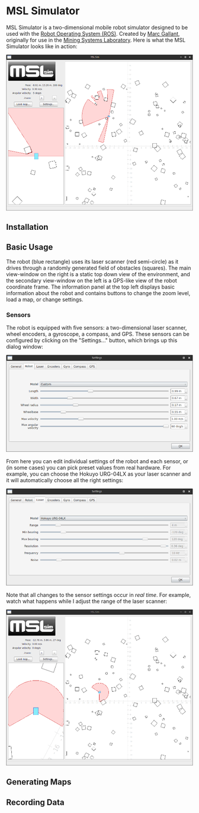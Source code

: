 # MSL Simulator
MSL Simulator is a two-dimensional mobile robot simulator designed to be used with the [Robot Operating System (ROS)](http://www.ros.org). Created by [Marc Gallant](http://marcgallant.ca), originally for use in the [Mining Systems Laboratory](http://msl.engineering.queensu.ca). Here is what the MSL Simulator looks like in action:

![MSL Simulator](images/msl_sim.gif)

## Installation

## Basic Usage
The robot (blue rectangle) uses its laser scanner (red semi-circle) as it drives through a randomly generated field of obstacles (squares). The main view-window on the right is a static top down view of the environment, and the secondary view-window on the left is a GPS-like view of the robot coordinate frame. The information panel at the top left displays basic information about the robot and contains buttons to change the zoom level, load a map, or change settings.

### Sensors
The robot is equipped with five sensors: a two-dimensional laser scanner, wheel encoders, a gyroscope, a compass, and GPS. These sensors can be configured by clicking on the "Settings..." button, which brings up this dialog window:

![Settings](images/settings_dialog.png)

From here you can edit individual settings of the robot and each sensor, or (in some cases) you can pick preset values from real hardware. For example, you can choose the Hokuyo URG-04LX as your laser scanner and it will automatically choose all the right settings:

![Hokuyo](images/hokuyo.png)

Note that all changes to the sensor settings occur in *real time*. For example, watch what happens while I adjust the range of the laser scanner:

![Laser](images/laser.gif)

## Generating Maps

## Recording Data